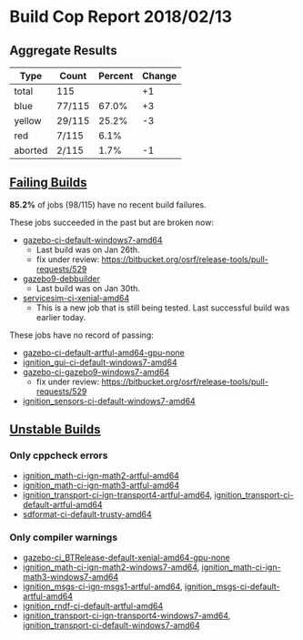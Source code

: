 # Build Cop Report 2018/02/13 #

## Aggregate Results

| Type | Count | Percent | Change |
|--|--|--|--|
| total | 115 | | +1 |
| blue | 77/115 | 67.0% | +3 |
| yellow | 29/115 | 25.2% | -3 |
| red | 7/115 | 6.1% |  |
| aborted | 2/115 | 1.7% | -1 |

## [Failing Builds](https://build.osrfoundation.org/view/main/view/BuildCopFail/) ##

**85.2%** of jobs (98/115) have no recent build failures.


These jobs succeeded in the past but are broken now:

* [gazebo-ci-default-windows7-amd64](https://build.osrfoundation.org/view/main/view/BuildCopFail/job/gazebo-ci-default-windows7-amd64/)
    * Last build was on Jan 26th.
    * fix under review: https://bitbucket.org/osrf/release-tools/pull-requests/529
* [gazebo9-debbuilder](https://build.osrfoundation.org/view/main/view/BuildCopFail/job/gazebo9-debbuilder/)
    * Last build was on Jan 30th.
* [servicesim-ci-xenial-amd64](https://build.osrfoundation.org/view/main/view/BuildCopFail/job/servicesim-ci-xenial-amd64/)
    * This is a new job that is still being tested. Last successful build was earlier today.

These jobs have no record of passing:

* [gazebo-ci-default-artful-amd64-gpu-none](https://build.osrfoundation.org/view/main/view/BuildCopFail/job/gazebo-ci-default-artful-amd64-gpu-none/)
* [ignition_gui-ci-default-windows7-amd64](https://build.osrfoundation.org/view/main/view/BuildCopFail/job/ignition_gui-ci-default-windows7-amd64/)
* [gazebo-ci-gazebo9-windows7-amd64](https://build.osrfoundation.org/view/main/view/BuildCopFail/job/gazebo-ci-gazebo9-windows7-amd64/)
    * fix under review: https://bitbucket.org/osrf/release-tools/pull-requests/529
* [ignition_sensors-ci-default-windows7-amd64](https://build.osrfoundation.org/view/main/view/BuildCopFail/job/ignition_sensors-ci-default-windows7-amd64/)

## [Unstable Builds](https://build.osrfoundation.org/view/main/view/BuildCopFail/) ##

### Only cppcheck errors ###

* [ignition_math-ci-ign-math2-artful-amd64](https://build.osrfoundation.org/view/main/view/BuildCopFail/job/ignition_math-ci-ign-math2-artful-amd64/2/cppcheckResult/)
* [ignition_math-ci-ign-math3-artful-amd64](https://build.osrfoundation.org/view/main/view/BuildCopFail/job/ignition_math-ci-ign-math3-artful-amd64/2/cppcheckResult/)
* [ignition_transport-ci-ign-transport4-artful-amd64](https://build.osrfoundation.org/view/main/view/BuildCopFail/job/ignition_transport-ci-ign-transport4-artful-amd64/5/cppcheckResult/), [ignition_transport-ci-default-artful-amd64](https://build.osrfoundation.org/view/main/view/BuildCopFail/job/ignition_transport-ci-default-artful-amd64/5/cppcheckResult/)
* [sdformat-ci-default-trusty-amd64](https://build.osrfoundation.org/view/main/view/BuildCopFail/job/sdformat-ci-default-trusty-amd64/109/cppcheckResult/)

### Only compiler warnings ###

* [gazebo-ci_BTRelease-default-xenial-amd64-gpu-none](https://build.osrfoundation.org/view/main/view/BuildCopFail/job/gazebo-ci_BTRelease-default-xenial-amd64-gpu-none/86/warningsResult/)
* [ignition_math-ci-ign-math2-windows7-amd64](https://build.osrfoundation.org/view/main/view/BuildCopFail/job/ignition_math-ci-ign-math2-windows7-amd64/5/warningsResult/), [ignition_math-ci-ign-math3-windows7-amd64](https://build.osrfoundation.org/view/main/view/BuildCopFail/job/ignition_math-ci-ign-math3-windows7-amd64/6/warningsResult/)
* [ignition_msgs-ci-ign-msgs1-artful-amd64](https://build.osrfoundation.org/view/main/view/BuildCopFail/job/ignition_msgs-ci-ign-msgs1-artful-amd64/2/warnings22Result/), [ignition_msgs-ci-default-artful-amd64](https://build.osrfoundation.org/view/main/view/BuildCopFail/job/ignition_msgs-ci-default-artful-amd64/2/warningsResult/)
* [ignition_rndf-ci-default-artful-amd64](https://build.osrfoundation.org/view/main/view/BuildCopFail/job/ignition_rndf-ci-default-artful-amd64/2/warnings22Result/)
* [ignition_transport-ci-ign-transport4-windows7-amd64](https://build.osrfoundation.org/view/main/view/BuildCopFail/job/ignition_transport-ci-ign-transport4-windows7-amd64/5/warningsResult/), [ignition_transport-ci-default-windows7-amd64](https://build.osrfoundation.org/view/main/view/BuildCopFail/job/ignition_transport-ci-default-windows7-amd64/138/warningsResult/)